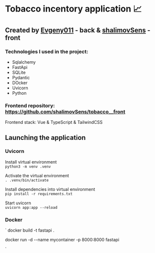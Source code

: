 # Tobacco incentory application 📈

## Created by [Evgeny011](https://github.com/Evgeny011) - back & [shalimovSens](https://github.com/shalimovSens) - front

### Technologies I used in the project:

- Sqlalchemy
- FastApi
- SQLite
- Pydantic
- DOcker
- Uvicorn
- Python

### Frontend repository: https://github.com/shalimovSens/tobacco__front   

Frontend stack: Vue & TypeScript & TailwindCSS   

## Launching the application   

### Uvicorn   

Install virtual environment   
`python3 -m venv .venv`   

Activate the virtual environment   
`. .venv/bin/activate`   

Install dependencies into virtual environment   
`pip install -r requirements.txt`  

Start uvicorn   
`uvicorn app:app --reload`

### Docker   

`
docker build -t fastapi .

docker run -d --name mycontainer -p 8000:8000 fastapi

`









